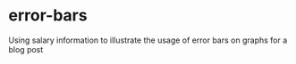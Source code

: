 # error-bars
Using salary information to illustrate the usage of error bars on graphs for a blog post
